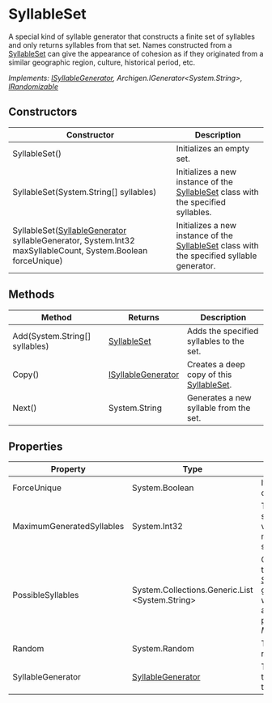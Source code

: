 # SyllableSet

A special kind of syllable generator that constructs a finite set of syllables and only returns syllables from that set. Names constructed from a [SyllableSet](syllableset.md) can give the appearance of cohesion as if they originated from a similar geographic region, culture, historical period, etc.

*Implements: [ISyllableGenerator](isyllablegenerator.md), Archigen.IGenerator&lt;System.String&gt;, [IRandomizable](irandomizable.md)*

## Constructors

| Constructor | Description |
|-------------|-------------|
| SyllableSet() | Initializes an empty set. |
| SyllableSet(System.String[] syllables) | Initializes a new instance of the [SyllableSet](syllableset.md) class with the specified syllables. |
| SyllableSet([SyllableGenerator](syllablegenerator.md) syllableGenerator, System.Int32 maxSyllableCount, System.Boolean forceUnique) | Initializes a new instance of the [SyllableSet](syllableset.md) class with the specified syllable generator. |

## Methods

| Method | Returns | Description |
|--------|---------|-------------|
| Add(System.String[] syllables)| [SyllableSet](syllableset.md) | Adds the specified syllables to the set. |
| Copy()| [ISyllableGenerator](isyllablegenerator.md) | Creates a deep copy of this [SyllableSet](syllableset.md). |
| Next()| System.String | Generates a new syllable from the set. |

## Properties

| Property | Type | Description |
|----------|------|-------------|
| ForceUnique | System.Boolean | If true, this [SyllableSet](syllableset.md) will only return unique syllables. |
| MaximumGeneratedSyllables | System.Int32 | The maximum number of syllables to generate. This value has no effect if there is no syllable generator supplied. |
| PossibleSyllables | System.Collections.Generic.List &lt;System.String&gt; | Contains a set of syllables that will be generated by this [SyllableSet](syllableset.md). When a syllable generator is supplied, this set will be slowly populated up to a maximum size specified by property *MaximumGeneratedSyllables*. |
| Random | System.Random | The instance used to simulate randomness. |
| SyllableGenerator | [SyllableGenerator](syllablegenerator.md) | The syllable generator used to generate new syllables if the syllable set is not yet full. |

